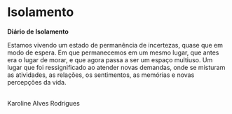 # Isolamento
 
<!DOCTYPE html>
<html>
  <head>
    <title>Minha Primeira Página</title>
        <meta http-equiv="content-type" content="text/html; charset=utf-8" />
    <meta name="" content="">
    <link rel="stylesheet" href="estilo.css" type="text/css" media="all" />
  </head>
  <body>
    <p>
      <b>Diário de Isolamento</b>
      </p>
      Estamos vivendo um estado de permanência de incertezas, quase que em modo de espera.
   Em que permanecemos em um mesmo lugar, que antes era o lugar de morar, e que agora passa a ser um espaço multiuso.
   Um lugar que foi ressignificado ao atender novas demandas, onde se misturam as atividades, as relações, os sentimentos, as memórias e novas percepções da vida.
   <p>
 <br> Karoline Alves Rodrigues
    </p>
  </body>
</html>
